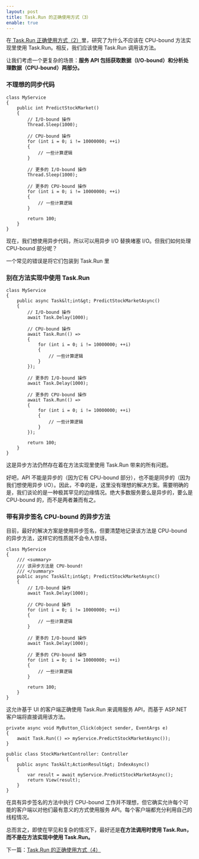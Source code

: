 ```yaml
---
layout: post
title: Task.Run 的正确使用方式（3）
enable: true
---
```


在<a href="/blogs/2019/04/14/task-run-proper-usage-2.html"> Task.Run 正确使用方式（2）</a>里，研究了为什么不应该在 CPU-bound 方法实现里使用 Task.Run。相反，我们应该使用 Task.Run 调用该方法。

让我们考虑一个更复杂的场景：<strong>服务 API 包括获取数据（I/O-bound）和分析处理数据（CPU-bound）两部分。</strong>

### 不理想的同步代码

```
class MyService
{
    public int PredictStockMarket()
    {
        // I/O-bound 操作
        Thread.Sleep(1000);

        // CPU-bound 操作
        for (int i = 0; i != 10000000; ++i)
        {
            // 一些计算逻辑
        }

        // 更多的 I/O-bound 操作
        Thread.Sleep(1000);

        // 更多的 CPU-bound 操作
        for (int i = 0; i != 10000000; ++i)
        {
            // 一些计算逻辑
        }

        return 100;
    }
}
```

现在，我们想使用异步代码，所以可以用异步 I/O 替换堵塞 I/O。但我们如何处理 CPU-bound 部分呢？

一个常见的错误是将它们包装到 Task.Run 里

### 别在方法实现中使用 Task.Run

```
class MyService
{
    public async Task&lt;int&gt; PredictStockMarketAsync()
    {
        // I/O-bound 操作
        await Task.Delay(1000);
    
        // CPU-bound 操作
        await Task.Run(() =>
        {
            for (int i = 0; i != 10000000; ++i)
            {
                // 一些计算逻辑
            }
        });
    
        // 更多的 I/O-bound 操作
        await Task.Delay(1000);
    
        // 更多的 CPU-bound 操作
        await Task.Run(() =>
        {
            for (int i = 0; i != 10000000; ++i)
            {
                // 一些计算逻辑
            }
        });
    
        return 100;
    }
}
```

这是异步方法仍然存在着在方法实现里使用 Task.Run 带来的所有问题。

好吧，API 不能是异步的（因为它有 CPU-bound 部分），也不能是同步的（因为我们想使用异步 I/O）。因此，不幸的是，这里没有理想的解决方案。需要明确的是，我们谈论的是一种极其罕见的边缘情况。绝大多数服务要么是异步的，要么是 CPU-bound 的，而不是两者兼而有之。

### 带有异步签名 CPU-bound 的异步方法

目前，最好的解决方案是使用异步签名，但要清楚地记录该方法是 CPU-bound 的异步方法，这样它的性质就不会令人惊讶。

```
class MyService
{
    /// <summary>
    /// 该异步方法是 CPU-bound!
    /// </summary>
    public async Task&lt;int&gt; PredictStockMarketAsync()
    {
        // I/O-bound 操作
        await Task.Delay(1000);
    
        // CPU-bound 操作
        for (int i = 0; i != 10000000; ++i)
        {
            // 一些计算逻辑
        }
    
        // 更多的 I/O-bound 操作
        await Task.Delay(1000);
    
        // 更多的 CPU-bound 操作
        for (int i = 0; i != 10000000; ++i)
        {
            // 一些计算逻辑
        }
    
        return 100;
    }
}
```

这允许基于 UI 的客户端正确使用 Task.Run 来调用服务 API，而基于 ASP.NET 客户端将直接调用该方法。

```
private async void MyButton_Click(object sender, EventArgs e)
{
    await Task.Run(() => myService.PredictStockMarketAsync());
}

public class StockMarketController: Controller
{
    public async Task&lt;ActionResult&gt; IndexAsync()
    {
        var result = await myService.PredictStockMarketAsync();
        return View(result);
    }
}
```

在具有异步签名的方法中执行 CPU-bound 工作并不理想，但它确实允许每个可能的客户端以对他们最有意义的方式使用服务 API。每个客户端都充分利用自己的线程情况。

总而言之，即使在罕见和复杂的情况下，最好还是<strong>在方法调用时使用 Task.Run，而不是在方法实现中使用 Task.Run。</strong>

下一篇：<a href="/task-run-proper-usage-four">Task.Run 的正确使用方式（4）</a>